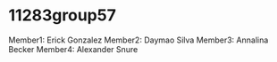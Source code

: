 # 11283group57
Member1: Erick Gonzalez
Member2: Daymao Silva
Member3: Annalina Becker
Member4: Alexander Snure
